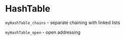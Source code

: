 # HashTable

`myHashTable_chains` - separate chaining with linked lists

`myHashTable_open` - open addressing
